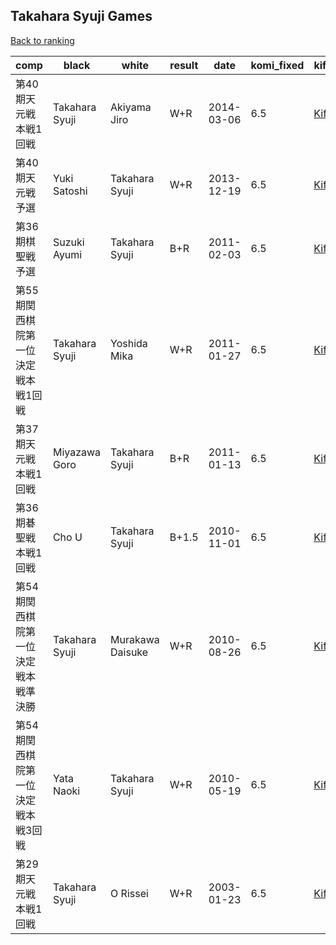 ## Takahara Syuji Games

[Back to ranking](index.md)




| **comp** | **black** | **white** | **result** | **date** | **komi_fixed** | **kifu** | 
| --- | --- | --- | --- | --- | --- | --- |
| 第40期天元戦本戦1回戦 | Takahara Syuji | Akiyama Jiro | W+R | 2014-03-06 | 6.5 | [Kifu](https://kifudepot.net/kifucontents.php?id=Ff3PsZZ5MnLhwQdvKWdDwA%3D%3D) | 
| 第40期天元戦予選 | Yuki Satoshi | Takahara Syuji | W+R | 2013-12-19 | 6.5 | [Kifu](https://kifudepot.net/kifucontents.php?id=TCqfGH2xsehm3eprxej%2Bhw%3D%3D) | 
| 第36期棋聖戦予選 | Suzuki Ayumi | Takahara Syuji | B+R | 2011-02-03 | 6.5 | [Kifu](https://kifudepot.net/kifucontents.php?id=8HWwM9PctahE%2ByIzAOOzQw%3D%3D) | 
| 第55期関西棋院第一位決定戦本戦1回戦 | Takahara Syuji | Yoshida Mika | W+R | 2011-01-27 | 6.5 | [Kifu](https://kifudepot.net/kifucontents.php?id=41eGa%2FNTFXBxCtZhTq7yAQ%3D%3D) | 
| 第37期天元戦本戦1回戦 | Miyazawa Goro | Takahara Syuji | B+R | 2011-01-13 | 6.5 | [Kifu](https://kifudepot.net/kifucontents.php?id=hrO%2F%2FTMRy3t5lKMe0%2FW7fg%3D%3D) | 
| 第36期碁聖戦本戦1回戦 | Cho U | Takahara Syuji | B+1.5 | 2010-11-01 | 6.5 | [Kifu](https://kifudepot.net/kifucontents.php?id=GatquNrcc8PWxJSBfS6vVg%3D%3D) | 
| 第54期関西棋院第一位決定戦本戦準決勝 | Takahara Syuji | Murakawa Daisuke | W+R | 2010-08-26 | 6.5 | [Kifu](https://kifudepot.net/kifucontents.php?id=o3g84vOj%2FhLyDABRD7R04w%3D%3D) | 
| 第54期関西棋院第一位決定戦本戦3回戦 | Yata Naoki | Takahara Syuji | W+R | 2010-05-19 | 6.5 | [Kifu](https://kifudepot.net/kifucontents.php?id=prX%2FdKQnsswyw%2B8JmeUttw%3D%3D) | 
| 第29期天元戦本戦1回戦 | Takahara Syuji | O Rissei | W+R | 2003-01-23 | 6.5 | [Kifu](https://kifudepot.net/kifucontents.php?id=GOgHJVhYVyyRa6qWw1f0cw%3D%3D) |




